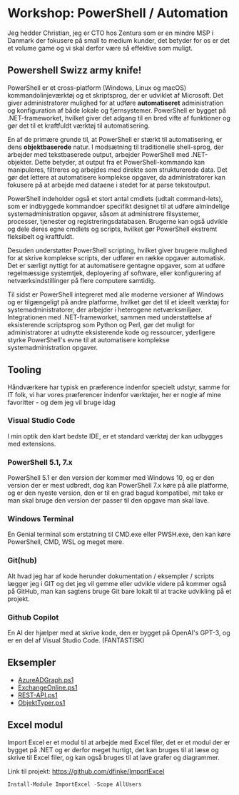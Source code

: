 # Workshop: PowerShell / Automation

Jeg hedder Christian, jeg er CTO hos Zentura som er en mindre MSP i Danmark der fokusere på small to medium kunder, det betyder for os er det et volume game og vi skal derfor være så effektive som muligt.

## Powershell Swizz army knife!

PowerShell er et cross-platform (Windows, Linux og macOS) kommandolinjeværktøj og et skriptsprog, der er udviklet af Microsoft. Det giver administratorer mulighed for at udføre **automatiseret** administration og konfiguration af både lokale og fjernsystemer. PowerShell er bygget på .NET-frameworket, hvilket giver det adgang til en bred vifte af funktioner og gør det til et kraftfuldt værktøj til automatisering.

En af de primære grunde til, at PowerShell er stærkt til automatisering, er dens **objektbaserede** natur. I modsætning til traditionelle shell-sprog, der arbejder med tekstbaserede output, arbejder PowerShell med .NET-objekter. Dette betyder, at output fra et PowerShell-kommando kan manipuleres, filtreres og arbejdes med direkte som strukturerede data. Det gør det lettere at automatisere komplekse opgaver, da administratorer kan fokusere på at arbejde med dataene i stedet for at parse tekstoutput.

PowerShell indeholder også et stort antal cmdlets (udtalt command-lets), som er indbyggede kommandoer specifikt designet til at udføre almindelige systemadministration opgaver, såsom at administrere filsystemer, processer, tjenester og registreringsdatabasen. Brugerne kan også udvikle og dele deres egne cmdlets og scripts, hvilket gør PowerShell ekstremt fleksibelt og kraftfuldt.

Desuden understøtter PowerShell scripting, hvilket giver brugere mulighed for at skrive komplekse scripts, der udfører en række opgaver automatisk. Det er særligt nyttigt for at automatisere gentagne opgaver, som at udføre regelmæssige systemtjek, deployering af software, eller konfigurering af netværksindstillinger på flere computere samtidig.

Til sidst er PowerShell integreret med alle moderne versioner af Windows og er tilgængeligt på andre platforme, hvilket gør det til et ideelt værktøj for systemadministratorer, der arbejder i heterogene netværksmiljøer. Integrationen med .NET-frameworket, sammen med understøttelse af eksisterende scriptsprog som Python og Perl, gør det muligt for administratorer at udnytte eksisterende kode og ressourcer, yderligere styrke PowerShell's evne til at automatisere komplekse systemadministration opgaver.

## Tooling

Håndværkere har typisk en præference indenfor specielt udstyr, samme for IT folk, vi har vores præferencer indenfor værktøjer, her er nogle af mine favoritter - og dem jeg vil bruge idag

### Visual Studio Code

I min optik den klart bedste IDE, er et standard værktøj der kan udbygges med extensions.

### PowerShell 5.1, 7.x

PowerShell 5.1 er den version der kommer med Windows 10, og er den version der er mest udbredt, dog kan PowerShell 7.x køre på alle platforme, og er den nyeste version, den er til en grad bagud kompatibel, mit take er man skal bruge den version der passer til den opgave man skal lave.

### Windows Terminal

En Genial terminal som erstatning til CMD.exe eller PWSH.exe, den kan køre PowerShell, CMD, WSL og meget mere.

### Git(hub)

Alt hvad jeg har af kode herunder dokumentation / eksempler / scripts lægger jeg i GIT og det jeg vil gemme eller udvikle videre på kommer også på GitHub, man kan sagtens bruge Git bare lokalt til at tracke udvikling på et projekt.

### Github Copilot

En AI der hjælper med at skrive kode, den er bygget på OpenAI's GPT-3, og er en del af Visual Studio Code. (FANTASTISK)

## Eksempler

- [AzureADGraph.ps1](https://github.com/zenturacp/PSAutomationWorkshop/blob/main/AzureADGraph.ps1)
- [ExchangeOnline.ps1](https://github.com/zenturacp/PSAutomationWorkshop/blob/main/ExchangeOnline.ps1)
- [REST-API.ps1](https://github.com/zenturacp/PSAutomationWorkshop/blob/main/REST-API.ps1)
- [ObjektTyper.ps1](https://github.com/zenturacp/PSAutomationWorkshop/blob/main/ObjektTyper.ps1)

## Excel modul

Import Excel er et modul til at arbejde med Excel filer, det er et modul der er bygget på .NET og er derfor meget hurtigt, det kan bruges til at læse og skrive til Excel filer, og kan også bruges til at lave grafer og diagrammer.

Link til projekt: https://github.com/dfinke/ImportExcel

```powershell
Install-Module ImportExcel -Scope AllUsers
```